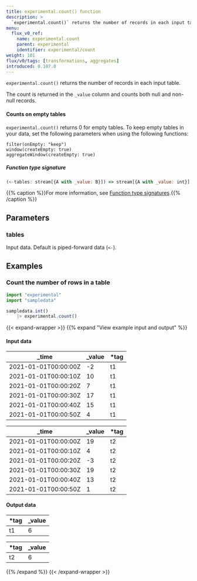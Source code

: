 ```yaml
---
title: experimental.count() function
description: >
  `experimental.count()` returns the number of records in each input table.
menu:
  flux_v0_ref:
    name: experimental.count
    parent: experimental
    identifier: experimental/count
weight: 101
flux/v0/tags: [transformations, aggregates]
introduced: 0.107.0
---
```


<!------------------------------------------------------------------------------

IMPORTANT: This page was generated from comments in the Flux source code. Any
edits made directly to this page will be overwritten the next time the
documentation is generated. 

To make updates to this documentation, update the function comments above the
function definition in the Flux source code:

https://github.com/influxdata/flux/blob/master/stdlib/experimental/experimental.flux#L686-L686

Contributing to Flux: https://github.com/influxdata/flux#contributing
Fluxdoc syntax: https://github.com/influxdata/flux/blob/master/docs/fluxdoc.md

------------------------------------------------------------------------------->

`experimental.count()` returns the number of records in each input table.

The count is returned in the `_value` column and counts both null and non-null records.

#### Counts on empty tables
`experimental.count()` returns 0 for empty tables.
To keep empty tables in your data, set the following parameters when using
the following functions:

```
filter(onEmpty: "keep")
window(createEmpty: true)
aggregateWindow(createEmpty: true)
```

##### Function type signature

```js
(<-tables: stream[{A with _value: B}]) => stream[{A with _value: int}]
```

{{% caption %}}For more information, see [Function type signatures](/flux/v0/function-type-signatures/).{{% /caption %}}

## Parameters

### tables

Input data. Default is piped-forward data (`<-`).




## Examples

### Count the number of rows in a table

```js
import "experimental"
import "sampledata"

sampledata.int()
    |> experimental.count()

```

{{< expand-wrapper >}}
{{% expand "View example input and output" %}}

#### Input data

| _time                | _value  | *tag |
| -------------------- | ------- | ---- |
| 2021-01-01T00:00:00Z | -2      | t1   |
| 2021-01-01T00:00:10Z | 10      | t1   |
| 2021-01-01T00:00:20Z | 7       | t1   |
| 2021-01-01T00:00:30Z | 17      | t1   |
| 2021-01-01T00:00:40Z | 15      | t1   |
| 2021-01-01T00:00:50Z | 4       | t1   |

| _time                | _value  | *tag |
| -------------------- | ------- | ---- |
| 2021-01-01T00:00:00Z | 19      | t2   |
| 2021-01-01T00:00:10Z | 4       | t2   |
| 2021-01-01T00:00:20Z | -3      | t2   |
| 2021-01-01T00:00:30Z | 19      | t2   |
| 2021-01-01T00:00:40Z | 13      | t2   |
| 2021-01-01T00:00:50Z | 1       | t2   |


#### Output data

| *tag | _value  |
| ---- | ------- |
| t1   | 6       |

| *tag | _value  |
| ---- | ------- |
| t2   | 6       |

{{% /expand %}}
{{< /expand-wrapper >}}
